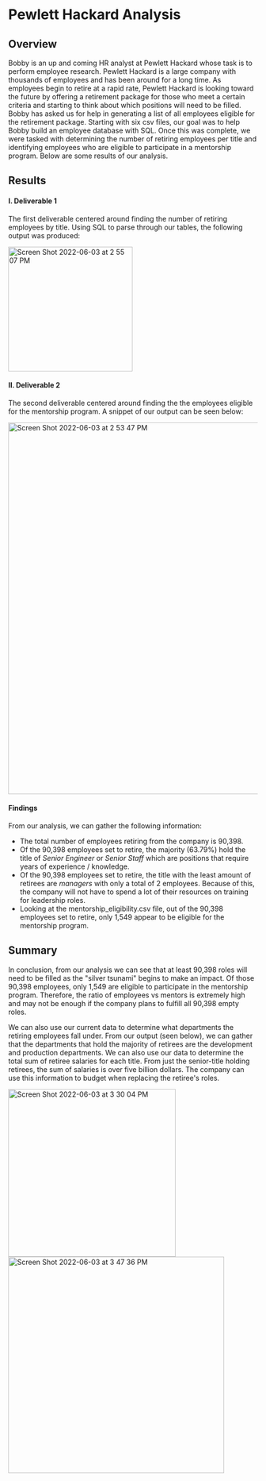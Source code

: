 # Pewlett Hackard Analysis

## Overview

Bobby is an up and coming HR analyst at Pewlett Hackard whose task is to perform employee research. Pewlett Hackard is a large company with thousands of employees and has been around for a long time. As employees begin to retire at a rapid rate, Pewlett Hackard is looking toward the future by offering a retirement package for those who meet a certain criteria and starting to think about which positions will need to be filled. Bobby has asked us for help in generating a list of all employees eligible for the retirement package. Starting with six csv files, our goal was to help Bobby build an employee database with SQL. Once this was complete, we were tasked with determining the number of retiring employees per title and identifying employees who are eligible to participate in a mentorship program. Below are some results of our analysis.

## Results

#### I. Deliverable 1

The first deliverable centered around finding the number of retiring employees by title. Using SQL to parse through our tables, the following output was produced:

<img width="251" alt="Screen Shot 2022-06-03 at 2 55 07 PM" src="https://user-images.githubusercontent.com/101564349/171930496-cddfba0a-ab9c-47fa-b348-bd40c39ac3fd.png">

#### II. Deliverable 2

The second deliverable centered around finding the the employees eligible for the mentorship program. A snippet of our output can be seen below:

<img width="749" alt="Screen Shot 2022-06-03 at 2 53 47 PM" src="https://user-images.githubusercontent.com/101564349/171929888-b700abf9-820c-42bc-b985-ad44a1cd5fed.png">

#### Findings

From our analysis, we can gather the following information:
* The total number of employees retiring from the company is 90,398. 
* Of the 90,398 employees set to retire, the majority (63.79%) hold the title of _Senior Engineer_ or _Senior Staff_ which are positions that require years of experience / knowledge. 
* Of the 90,398 employees set to retire, the title with the least amount of retirees are _managers_ with only a total of 2 employees. Because of this, the company will not have to spend a lot of their resources on training for leadership roles.  
* Looking at the mentorship_eligibility.csv file, out of the 90,398 employees set to retire, only 1,549 appear to be eligible for the mentorship program.

## Summary

In conclusion, from our analysis we can see that at least 90,398 roles will need to be filled as the "silver tsunami" begins to make an impact. Of those 90,398 employees, only 1,549 are eligible to participate in the mentorship program. Therefore, the ratio of employees vs mentors is extremely high and may not be enough if the company plans to fulfill all 90,398 empty roles. 

We can also use our current data to determine what departments the retiring employees fall under. From our output (seen below), we can gather that the departments that hold the majority of retirees are the development and production departments. We can also use our data to determine the total sum of retiree salaries for each title. From just the senior-title holding retirees, the sum of salaries is over five billion dollars. The company can use this information to budget when replacing the retiree's roles. 

<img width="338" alt="Screen Shot 2022-06-03 at 3 30 04 PM" src="https://user-images.githubusercontent.com/101564349/171936829-153190f5-3447-4477-a01f-7c27a2fced96.png">

<img width="436" alt="Screen Shot 2022-06-03 at 3 47 36 PM" src="https://user-images.githubusercontent.com/101564349/171939499-934a42b8-e831-40b8-8eeb-3dfd640e9aed.png">


